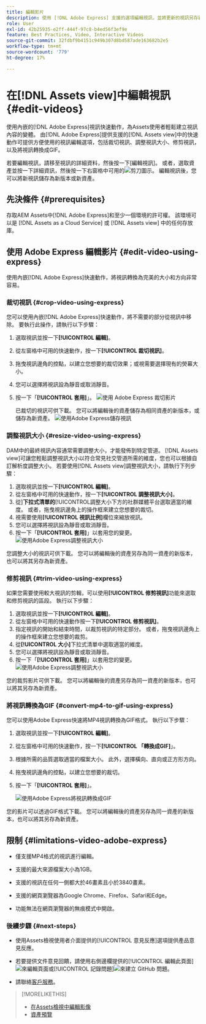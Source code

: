 ```yaml
---
title: 編輯影片
description: 使用 [!DNL Adobe Express] 支援的選項編輯視訊，並將更新的視訊另存新版。
role: User
exl-id: 42b25935-e2ff-444f-97c8-b4ed56f3ef9e
feature: Best Practices, Video, Interactive Videos
source-git-commit: 32fdbf9b4151c949b307d8bd587ade163682b2e5
workflow-type: tm+mt
source-wordcount: '779'
ht-degree: 17%

---
```


# 在[!DNL Assets view]中編輯視訊 {#edit-videos}

使用內嵌的[!DNL Adobe Express]視訊快速動作，為Assets使用者輕鬆建立視訊內容的變體。 由[!DNL Adobe Express]提供支援的[!DNL Assets view]中的快速動作可提供方便使用的視訊編輯選項，包括裁切視訊、調整視訊大小、修剪視訊，以及將視訊轉換成GIF。

若要編輯視訊，請移至視訊的詳細資料，然後按一下[編輯視訊]。 或者，選取資產並按一下詳細資訊，然後按一下右窗格中可用的![剪刀](assets/do-not-localize/cut.svg)圖示。 編輯視訊後，您可以將新視訊儲存為新版本或新資產。

## 先決條件 {#prerequisites}

存取AEM Assets中[!DNL Adobe Express]和至少一個環境的許可權。 該環境可以是 [!DNL Assets as a Cloud Service] 或 [!DNL Assets view] 中的任何存放庫。

## 使用 Adobe Express 編輯影片 {#edit-video-using-express}

使用內嵌[!DNL Adobe Express]快速動作，將視訊轉換為完美的大小和方向非常容易。

### 裁切視訊 {#crop-video-using-express}

您可以使用內嵌[!DNL Adobe Express]快速動作，將不需要的部分從視訊中移除。 要執行此操作，請執行以下步驟：

1. 選取視訊並按一下&#x200B;**[!UICONTROL 編輯]**。
2. 從左窗格中可用的快速動作，按一下&#x200B;**[!UICONTROL 裁切視訊]**。
3. 拖曳視訊邊角的控點，以建立您想要的裁切效果；或視需要選擇現有的熒幕大小。
4. 您可以選擇將視訊設為靜音或取消靜音。
5. 按一下「**[!UICONTROL 套用]**」。
   ![使用 Adob&#x200B;&#x200B;e Express 裁切影片](assets/adobe-express-crop-video.png)

   已裁切的視訊可供下載。 您可以將編輯後的資產儲存為相同資產的新版本，或儲存為新資產。 ![使用Adobe Express儲存視訊](assets/adobe-express-save-video.png)

### 調整視訊大小 {#resize-video-using-express}

DAM中的最終視訊內容通常需要調整大小，才能發佈到特定管道。 [!DNL Assets view]可讓您輕鬆調整視訊大小以符合常見社交管道所需的維度，您也可以根據自訂解析度調整大小。 若要使用[!DNL Assets view]調整視訊大小，請執行下列步驟：

1. 選取視訊並按一下&#x200B;**[!UICONTROL 編輯]**。
2. 從左窗格中可用的快速動作，按一下&#x200B;**[!UICONTROL 調整視訊大小]**。
3. 從&#x200B;]**下拉式清單的**[!UICONTROL &#x200B;調整大小下方的社群媒體平台選取適當的維度。 或者，拖曳視訊邊角上的操作框來建立您想要的裁切。
4. 視需要使用&#x200B;**[!UICONTROL 視訊比例]**&#x200B;欄位來縮放視訊。
5. 您可以選擇將視訊設為靜音或取消靜音。
6. 按一下「**[!UICONTROL 套用]**」以套用您的變更。
   ![使用Adobe Express調整視訊大小](assets/adobe-express-resize-video.png)

您調整大小的視訊可供下載。 您可以將編輯後的資產另存為同一資產的新版本，也可以將其另存為新資產。

### 修剪視訊 {#trim-video-using-express}

如果您需要使用較大視訊的剪輯，可以使用&#x200B;**[!UICONTROL 修剪視訊]**&#x200B;功能來選取和修剪視訊的區段。 執行以下步驟：

1. 選取視訊並按一下&#x200B;**[!UICONTROL 編輯]**。
2. 從左窗格中可用的快速動作按一下&#x200B;**[!UICONTROL 修剪視訊]**。
3. 指定視訊的開始和結束時間，以裁剪視訊的特定部分。 或者，拖曳視訊邊角上的操作框來建立您想要的裁剪。
4. 從&#x200B;**[!UICONTROL 大小]**&#x200B;下拉式清單中選取適當的維度。
5. 您可以選擇將視訊設為靜音或取消靜音。
6. 按一下「**[!UICONTROL 套用]**」以套用您的變更。
   ![使用Adobe Express調整視訊大小](assets/adobe-express-trim-video.png)

您的裁剪影片可供下載。 您可以將編輯後的資產另存為同一資產的新版本，也可以將其另存為新資產。

### 將視訊轉換為GIF {#convert-mp4-to-gif-using-express}

您可以使用Adobe Express快速將MP4視訊轉換為GIF格式。 執行以下步驟：

1. 選取視訊並按一下&#x200B;**[!UICONTROL 編輯]**。
2. 從左窗格中可用的快速動作，按一下&#x200B;**[!UICONTROL 「轉換成GIF]**」。
3. 根據所需的品質選取適當的檔案大小。 此外，選擇橫向、直向或正方形方向。
4. 拖曳視訊邊角的控點，以建立您想要的裁切。
5. 按一下「**[!UICONTROL 套用]**」。

   ![使用Adobe Express將視訊轉換成GIF](assets/adobe-express-convert-video-to-gif.png)

您的影片可以透過GIF格式下載。 您可以將編輯後的資產另存為同一資產的新版本，也可以將其另存為新資產。

## 限制 {#limitations-video-adobe-express}

* 僅支援MP4格式的視訊進行編輯。

* 支援的最大來源檔案大小為1GB。

* 支援的視訊在任何一側都大於46畫素且小於3840畫素。

* 支援的網頁瀏覽器為Google Chrome、Firefox、Safari和Edge。

* 功能無法在網頁瀏覽器的無痕模式中開啟。

### 後續步驟 {#next-steps}

* 使用Assets檢視使用者介面提供的[!UICONTROL 意見反應]選項提供產品意見反應。

* 若要提供文件意見回饋，請使用右側邊欄提供的[!UICONTROL 編輯此頁面]![來編輯頁面](assets/do-not-localize/edit-page.png)或[!UICONTROL 記錄問題]![來建立 GitHub 問題](assets/do-not-localize/github-issue.png)。

* 請聯絡[客戶服務](https://experienceleague.adobe.com/?support-solution=General#support)。

>[!MORELIKETHIS]
>
>* [在Assets檢視中編輯影像](edit-images-assets-view.md)
>* [資產預覽](navigate-assets-view.md)
